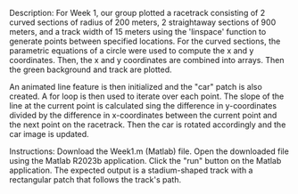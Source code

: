 Description: 
For Week 1, our group plotted a racetrack consisting of 2 curved sections of radius of 200 meters, 2 straightaway sections of 900 meters, and a track width of 15 meters using the 'linspace' function to generate points between specified locations. For the curved sections, the parametric equations of a circle were used to compute the x and y coordinates. Then, the x and y coordinates are combined into arrays. Then the green background and track are plotted. 

An animated line feature is then initialized and the "car" patch is also created. A for loop is then used to iterate over each point. The slope of the line at the current point is calculated sing the difference in y-coordinates divided by the difference in x-coordinates between the current point and the next point on the racetrack. Then the car is rotated accordingly and the car image is updated. 

Instructions: 
Download the Week1.m (Matlab) file. Open the downloaded file using the Matlab R2023b application. Click the "run" button on the Matlab application. The expected output is a stadium-shaped track with a rectangular patch that follows the track's path. 

